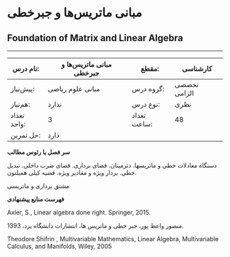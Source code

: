 # مبانی ماتریس‌ها و جبرخطی
## Foundation of Matrix and Linear Algebra
_______________________________________________________________________________
| نام درس:    | مبانی ماتریس‌ها و جبرخطی | مقطع:       | کارشناسی     |
| ----------- | ------------------------ | ----------- | ------------ |
| پیش‌نیاز:   | مبانی علوم ریاضی         | گروه درس:   | تخصصی الزامی |
| هم‌نیاز:    | ندارد                    | نوع درس:    | نظری         |
| تعداد واحد: | 3                        | تعداد ساعت: | 48           |
| حل تمرین:   |  دارد                    |             |              |

**سر فصل یا رئوس مطالب**

دستگاه معادلات خطی و ماتریسها. دترمینان. فضای برداری. فضای ضرب داخلی. تبدیل خطی. بردار ویژه و مقادیر ویژه. قضیه کیلی همیلتون.

مشتق برداری  و ماتریسی

**فهرست منابع پیشنهادی**

Axler, S., Linear algebra done right. Springer, 2015.

منصور واعظ پور، جبر خطی و ماتریس ها، انتشارات دانشگاه یزد، 1393.

Theodore Shifrin , Multivariable Mathematics, Linear Algebra, Multivariable Calculus, and Manifolds, Wiley, 2005
